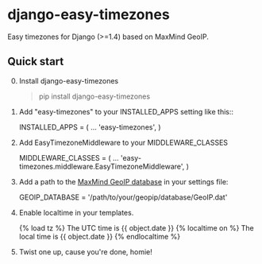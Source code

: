 django-easy-timezones
=====================

Easy timezones for Django (>=1.4) based on MaxMind GeoIP.

Quick start
-----------

0. Install django-easy-timezones

    > pip install django-easy-timezones

1. Add "easy-timezones" to your INSTALLED_APPS setting like this::

      INSTALLED_APPS = (
          ...
          'easy-timezones',
      )

2. Add EasyTimezoneMiddleware to your MIDDLEWARE_CLASSES 

    MIDDLEWARE_CLASSES = (
        ...
        'easy-timezones.middleware.EasyTimezoneMiddleware',
    )

3. Add a path to the [MaxMind GeoIP database](http://www.maxmind.com/en/geolocation_landing) in your settings file:

    GEOIP_DATABASE = '/path/to/your/geopip/database/GeoIP.dat'

4. Enable localtime in your templates.

    {% load tz %}
        The UTC time is {{ object.date }}
    {% localtime on %}
        The local time is {{ object.date }}
    {% endlocaltime %}

5. Twist one up, cause you're done, homie!
